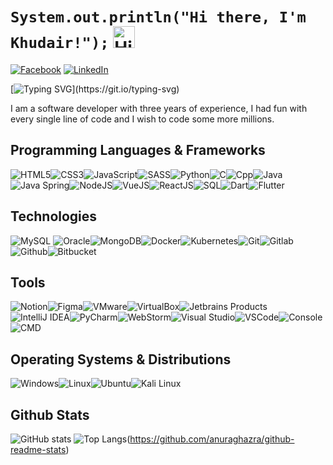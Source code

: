 # `System.out.println("Hi there, I'm Khudair!");` <img src="https://user-images.githubusercontent.com/1303154/88677602-1635ba80-d120-11ea-84d8-d263ba5fc3c0.gif" width="35px" alt="Hi!">

[![Facebook](https://img.shields.io/badge/Facebook-%231877F2.svg?&style=flat-square&logo=facebook&logoColor=white)](https://www.facebook.com/profile.php?id=100009600483614) [![LinkedIn](https://img.shields.io/badge/LinkedIn-%230077B5.svg?&style=flat-square&logo=linkedin&logoColor=white)](#)

[![Typing SVG](https://readme-typing-svg.herokuapp.com?font=comfortaa&color=00EE00&size=24&width=500&lines=Software+Engineer;Cybersecurity+Specialist;and+Problem+Solving+Instructor!;Nice+to+meet+you...)](https://git.io/typing-svg)


I am a software developer with three years of experience, I had fun with every single line of code and I wish to code some more millions.
## Programming Languages & Frameworks

![HTML5](https://img.icons8.com/color/35/html-5.png)![CSS3](https://img.icons8.com/color/35/css3.png)![JavaScript](https://img.icons8.com/color/35/javascript.png)![SASS](https://img.icons8.com/color/35/sass.png)![Python](https://img.icons8.com/color/35/python--v1.png)![C](https://img.icons8.com/color/35/c-programming.png)![Cpp](https://img.icons8.com/color/35/c-plus-plus-logo.png)![Java](https://img.icons8.com/color/35/java-coffee-cup-logo--v1.png)![Java Spring](https://img.icons8.com/?id=90519&size=35)![NodeJS](https://img.icons8.com/fluency/35/node-js.png)![VueJS](https://img.icons8.com/external-tal-revivo-shadow-tal-revivo/35/external-vuejs-an-open-source-javascript-framework-for-building-user-interfaces-and-single-page-applications-logo-shadow-tal-revivo.png)![ReactJS](https://img.icons8.com/plasticine/35/react.png)![SQL](https://img.icons8.com/external-soft-fill-juicy-fish/35/external-sql-coding-and-development-soft-fill-soft-fill-juicy-fish.png)![Dart](https://img.icons8.com/color/35/dart.png)![Flutter](https://img.icons8.com/color/35/flutter.png)

## Technologies

![MySQL](https://img.icons8.com/?id=UFXRpPFebwa2&size=35) ![Oracle](https://img.icons8.com/color/35/oracle-logo.png)![MongoDB](https://img.icons8.com/color/35/mongodb.png)![Docker](https://img.icons8.com/color/35/docker.png)![Kubernetes](https://img.icons8.com/color/35/kubernetes.png)![Git](https://img.icons8.com/color/35/git.png)![Gitlab](https://img.icons8.com/color/35/gitlab.png)![Github](https://img.icons8.com/?id=52539&size=35)![Bitbucket](https://img.icons8.com/color/35/bitbucket.png)

## Tools

![Notion](https://img.icons8.com/ios/35/notion.png)![Figma](https://img.icons8.com/?id=8gfeOoqrHqJU&size=35)![VMware](https://img.icons8.com/?id=mkkp6yt38FVq&size=35)![VirtualBox](https://img.icons8.com/?id=38792&size=35)![Jetbrains Products](https://img.icons8.com/color/35/jetbrains.png)![IntelliJ IDEA](https://img.icons8.com/?id=61466&size=35)![PyCharm](https://img.icons8.com/?id=117121&size=35)![WebStorm](https://img.icons8.com/?id=32sNCVhNAx9Y&size=35)![Visual Studio](https://img.icons8.com/?id=y7WGoWNuIWac&size=35)![VSCode](https://img.icons8.com/color/35/visual-studio-code-2019.png)![Console](https://img.icons8.com/color/35/console.png)![CMD](https://img.icons8.com/?id=19291&size=35)

## Operating Systems & Distributions

![Windows](https://img.icons8.com/color/35/windows-10.png)![Linux](https://img.icons8.com/color/35/linux.png)![Ubuntu](https://img.icons8.com/color/35/ubuntu--v1.png)![Kali Linux](https://img.icons8.com/color/35/kali-linux.png)

## Github Stats

![GitHub stats](https://github-readme-stats.vercel.app/api?username=Khader-1&count_private=true&show_icons=true&theme=chartreuse-dark)
![Top Langs](https://github-readme-stats.vercel.app/api/top-langs/?username=Khader-1&&layout=compact)(https://github.com/anuraghazra/github-readme-stats)

